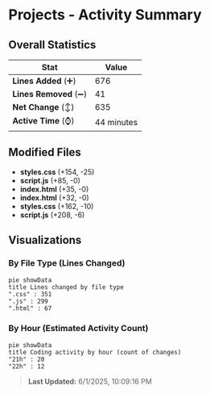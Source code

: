 # Projects - Activity Summary 

## Overall Statistics

| Stat                   | Value                                                             |
| ---------------------- | ----------------------------------------------------------------- |
| **Lines Added** (➕)   | 676                                          |
| **Lines Removed** (➖) | 41                                        |
| **Net Change** (↕)    | 635                |
| **Active Time** (⌚)   | 44 minutes |


## Modified Files
- **styles.css** (+154, -25)
- **script.js** (+85, -0)
- **index.html** (+35, -0)
- **index.html** (+32, -0)
- **styles.css** (+162, -10)
- **script.js** (+208, -6)

## Visualizations

### By File Type (Lines Changed)

```mermaid
pie showData
title Lines changed by file type
".css" : 351
".js" : 299
".html" : 67
```

### By Hour (Estimated Activity Count)

```mermaid
pie showData
title Coding activity by hour (count of changes)
"21h" : 20
"22h" : 12
```


> **Last Updated:** 6/1/2025, 10:09:16 PM